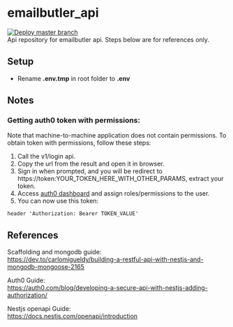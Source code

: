 # emailbutler_api  
[![Deploy master branch](https://github.com/jaydenpung/emailbutler_api/actions/workflows/deploy.yml/badge.svg)](https://github.com/jaydenpung/emailbutler_api/actions/workflows/deploy.yml)  
Api repository for emailbutler api. Steps below are for references only.

## Setup
- Rename **.env.tmp** in root folder to **.env**

## Notes
### Getting auth0 token with permissions:
Note that machine-to-machine application does not contain permissions. To obtain token with permissions, follow these steps:
1. Call the v1/login api.
2. Copy the url from the result and open it in browser.
3. Sign in when prompted, and you will be redirect to https://token:YOUR_TOKEN_HERE_WITH_OTHER_PARAMS, extract your token.
4. Access [auth0 dashboard](https://manage.auth0.com/) and assign roles/permissions to the user.
5. You can now use this token:
```
header 'Authorization: Bearer TOKEN_VALUE'
```

## References

Scaffolding and mongodb guide:  
https://dev.to/carlomigueldy/building-a-restful-api-with-nestjs-and-mongodb-mongoose-2165

Auth0 Guide:  
https://auth0.com/blog/developing-a-secure-api-with-nestjs-adding-authorization/

Nestjs openapi Guide:  
https://docs.nestjs.com/openapi/introduction
